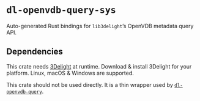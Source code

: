 
# `dl-openvdb-query-sys`

Auto-generated Rust bindings for `lib3delight`’s OpenVDB metadata query
API.

## Dependencies

This crate needs [3Delight](https://www.3delight.com/) at runtime.
Download & install 3Delight for your platform. Linux, macOS & Windows
are supported.

This crate should not be used directly. It is a thin wrapper used
by [`dl-openvdb-query`](https://github.com/virtualritz/dl-openvdb-query).
